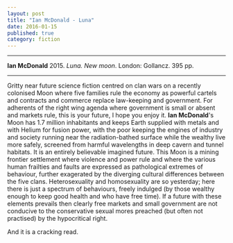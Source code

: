 ```yaml
---
layout: post
title: "Ian McDonald - Luna"
date: 2016-01-15
published: true
category: fiction
---
```



***
<b>Ian McDonald</b> 2015. _Luna. New moon_. London: Gollancz. 395 pp.

***

Gritty near future science fiction centred on clan wars on a recently colonised Moon where five families rule the economy as powerful cartels and contracts and commerce replace law-keeping and government.  For adherents of the right wing agenda where government is small or absent and markets rule, this is your future, I hope you enjoy it.  **Ian McDonald**'s Moon has 1.7 million inhabitants and keeps Earth supplied with metals and with Helium for fusion power, with the poor keeping the engines of industry and society running near the radiation-bathed surface while the wealthy live more safely, screened from harmful wavelengths in deep cavern and tunnel habitats.  It is an entirely believable imagined future.  This Moon is a mining frontier settlement where violence and power rule and where the various human frailties and faults are expressed as pathological extremes of behaviour, further exagerated by the diverging cultural differences between the five clans.  Heterosexuality and homosexuality are so yesterday; here there is just a spectrum of behaviours, freely indulged (by those wealthy enough to keep good health and who have free time).  If a future with these elements prevails then clearly free markets and small government are not conducive to the conservative sexual mores preached (but often not practised) by the hypocritical right. 

And it is a cracking read.
